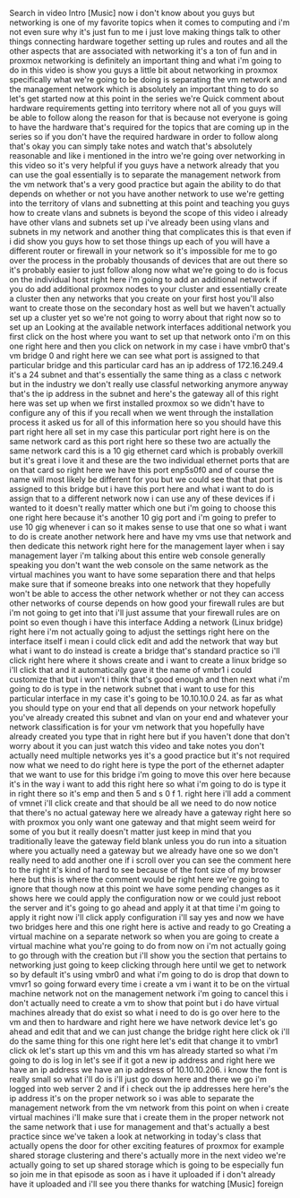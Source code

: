 
Search in video
Intro
[Music]
now i don't know about you guys but
networking is one of my favorite topics
when it comes to computing
and i'm not even sure why it's just fun
to me i just love making things talk to
other things connecting hardware
together
setting up rules and routes and all the
other aspects that are associated with
networking it's a ton of fun
and in proxmox networking is definitely
an important thing
and what i'm going to do in this video
is show you guys a little bit about
networking in proxmox specifically what
we're going to be doing is separating
the vm network and the management
network which is absolutely an important
thing to do so let's get started
now at this point in the series we're
Quick comment about hardware requirements
getting into territory where not all of
you guys will be able to follow along
the reason for that is because not
everyone is going to have the hardware
that's required for the topics that are
coming up in the series
so if you don't have the required
hardware in order to follow along that's
okay you can simply take notes and watch
that's absolutely reasonable
and like i mentioned in the intro we're
going over networking in this video
so it's very helpful if you guys have a
network already that you can use the
goal essentially is to separate the
management network from the vm network
that's a very good practice
but again the ability to do that depends
on whether or not you have another
network to use
we're getting into the territory of
vlans and subnetting at this point and
teaching you guys how to create vlans
and subnets is beyond the scope of this
video
i already have other vlans and subnets
set up i've already been using vlans and
subnets in my network and another thing
that complicates this is that even if i
did show you guys how to set those
things up each of you will have a
different router or firewall in your
network
so it's impossible for me to go over the
process in the probably thousands of
devices that are out there so it's
probably easier to just follow along
now what we're going to do is focus on
the individual host right here
i'm going to add an additional network
if you do add additional proxmox nodes
to your cluster and essentially create a
cluster then any networks that you
create on your first host you'll also
want to create those on the secondary
host as well
but we haven't actually set up a cluster
yet so we're not going to worry about
that right now so to set up an
Looking at the available network interfaces
additional network you first click on
the host where you want to set up that
network onto i'm on this one right here
and then you click on network
in my case i have vmbr0
that's vm bridge 0
and right here we can see what port is
assigned to that particular bridge
and this particular card has an ip
address of 172.16.249.4
it's a 24 subnet
and that's essentially the same thing as
a class c network but in the industry we
don't really use classful networking
anymore
anyway that's the ip address in the
subnet
and here's the gateway
all of this right here was set up when
we first installed proxmox so we didn't
have to configure any of this
if you recall when we went through the
installation process it asked us for all
of this information here
so you should have this part right here
all set
in my case this particular port right
here
is on the same network card as this port
right here so these two
are actually the same network card this
is a 10 gig ethernet card
which is probably overkill but it's
great i love it
and these are the two individual
ethernet ports that are on that card
so right here we have this port
enp5s0f0
and of course the name will most likely
be different for you
but we could see that that port is
assigned to this bridge but i have this
port here
and what i want to do is assign that to
a different network now i can use any of
these devices if i wanted to it doesn't
really matter which one but i'm going to
choose this one right here because it's
another 10 gig port and i'm going to
prefer to use 10 gig whenever i can
so it makes sense to use that one
so what i want to do is create another
network here and have my vms use that
network and then dedicate this network
right here for the management layer when
i say management layer i'm talking about
this entire web console
generally speaking you don't want the
web console on the same network as the
virtual machines you want to have some
separation there and that helps make
sure that if someone breaks into one
network that they hopefully won't be
able to access the other network
whether or not they can access other
networks of course depends on how good
your firewall rules are
but i'm not going to get into that i'll
just assume that your firewall rules are
on point
so even though i have this interface
Adding a network (Linux bridge)
right here i'm not actually going to
adjust the settings right here on the
interface itself i mean i could click
edit and add the network that way but
what i want to do instead is create a
bridge
that's standard practice
so i'll click right here where it shows
create and i want to create a linux
bridge so i'll click that
and it automatically gave it the name of
vmbr1 i could customize that but i won't
i think that's good enough
and then next what i'm going to do is
type in the network subnet that i want
to use for this particular interface
in my case it's going to be 10.10.10.0
24.
as far as what you should type on your
end that all depends on your network
hopefully you've already created this
subnet and vlan on your end and whatever
your network classification is for your
vm network that you hopefully have
already created you type that in right
here
but if you haven't done that don't worry
about it you can just watch this video
and take notes you don't actually need
multiple networks yes it's a good
practice but it's not required
now what we need to do right here is
type the port of the ethernet adapter
that we want to use for this bridge
i'm going to move this over here because
it's in the way
i want to add this right here
so what i'm going to do is type it in
right there so it's emp and then 5
and s
0 f 1.
right here i'll add a comment of vmnet
i'll click create
and that should be all we need to do
now notice that there's no actual
gateway here
we already have a gateway right here so
with proxmox you only want one gateway
and that might seem weird for some of
you but it really doesn't matter
just keep in mind that you traditionally
leave the gateway field blank unless you
do run into a situation where you
actually need a gateway
but we already have one so we don't
really need to add another one
if i scroll over
you can see the comment here to the
right
it's kind of hard to see because of the
font size of my browser here but this is
where the comment would be right here
we're going to ignore that though
now at this point we have some pending
changes as it shows here we could apply
the configuration now
or we could just reboot the server
and it's going to go ahead and apply it
at that time
i'm going to apply it right now i'll
click apply configuration
i'll say yes
and now we have two bridges here
and this one right here is active and
ready to go
Creating a virtual machine on a separate network
so when you are going to create a
virtual machine what you're going to do
from now on
i'm not actually going to go through
with the creation but i'll show you the
section that pertains to networking
just going to keep clicking through here
until we get to network
so by default it's using vmbr0
and what i'm going to do is drop that
down to vmvr1 so going forward every
time i create a vm i want it to be on
the virtual machine network not on the
management network
i'm going to cancel this i don't
actually need to create a vm to show
that point
but i do have virtual machines already
that do exist so what i need to do is go
over here to the vm and then to hardware
and right here we have network device
let's go ahead and edit that
and we can just change the bridge right
here
click ok
i'll do the same thing for this one
right here
let's edit that
change it to vmbr1
click ok
let's start up this vm
and this vm has already started so what
i'm going to do is log in
let's see if it got a new ip address
and right here we have an ip address we
have an ip address of 10.10.10.206.
i know the font is really small so what
i'll do is i'll just go down here
and there we go i'm logged into web
server 2
and if i check out the ip addresses here
here's the ip address it's on the proper
network
so i was able to separate the management
network from the vm network
from this point on when i create virtual
machines i'll make sure that i create
them in the proper network
not the same network that i use for
management
and that's actually a best practice
since we've taken a look at networking
in today's class
that actually opens the door for other
exciting features of proxmox for example
shared storage clustering and there's
actually more
in the next video we're actually going
to set up shared storage which is going
to be especially fun so join me in that
episode as soon as i have it uploaded if
i don't already have it uploaded and
i'll see you there
thanks for watching
[Music]
foreign
